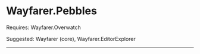 # Wayfarer.Pebbles

Requires: Wayfarer.Overwatch

Suggested: Wayfarer (core), Wayfarer.EditorExplorer

---
